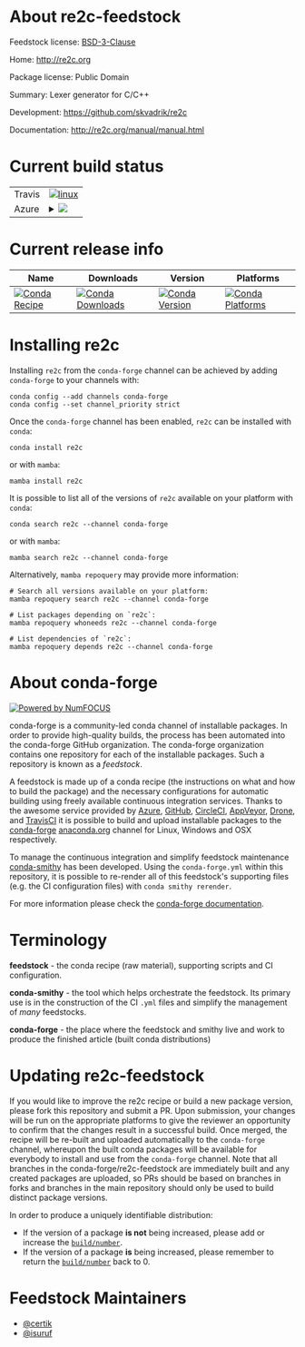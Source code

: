 About re2c-feedstock
====================

Feedstock license: [BSD-3-Clause](https://github.com/conda-forge/re2c-feedstock/blob/main/LICENSE.txt)

Home: http://re2c.org

Package license: Public Domain

Summary: Lexer generator for C/C++ 

Development: https://github.com/skvadrik/re2c

Documentation: http://re2c.org/manual/manual.html

Current build status
====================


<table><tr>
    <td>Travis</td>
    <td>
      <a href="https://app.travis-ci.com/conda-forge/re2c-feedstock">
        <img alt="linux" src="https://img.shields.io/travis/com/conda-forge/re2c-feedstock/main.svg?label=Linux">
      </a>
    </td>
  </tr>
    
  <tr>
    <td>Azure</td>
    <td>
      <details>
        <summary>
          <a href="https://dev.azure.com/conda-forge/feedstock-builds/_build/latest?definitionId=7308&branchName=main">
            <img src="https://dev.azure.com/conda-forge/feedstock-builds/_apis/build/status/re2c-feedstock?branchName=main">
          </a>
        </summary>
        <table>
          <thead><tr><th>Variant</th><th>Status</th></tr></thead>
          <tbody><tr>
              <td>linux_64</td>
              <td>
                <a href="https://dev.azure.com/conda-forge/feedstock-builds/_build/latest?definitionId=7308&branchName=main">
                  <img src="https://dev.azure.com/conda-forge/feedstock-builds/_apis/build/status/re2c-feedstock?branchName=main&jobName=linux&configuration=linux%20linux_64_" alt="variant">
                </a>
              </td>
            </tr><tr>
              <td>linux_aarch64</td>
              <td>
                <a href="https://dev.azure.com/conda-forge/feedstock-builds/_build/latest?definitionId=7308&branchName=main">
                  <img src="https://dev.azure.com/conda-forge/feedstock-builds/_apis/build/status/re2c-feedstock?branchName=main&jobName=linux&configuration=linux%20linux_aarch64_" alt="variant">
                </a>
              </td>
            </tr><tr>
              <td>linux_ppc64le</td>
              <td>
                <a href="https://dev.azure.com/conda-forge/feedstock-builds/_build/latest?definitionId=7308&branchName=main">
                  <img src="https://dev.azure.com/conda-forge/feedstock-builds/_apis/build/status/re2c-feedstock?branchName=main&jobName=linux&configuration=linux%20linux_ppc64le_" alt="variant">
                </a>
              </td>
            </tr><tr>
              <td>osx_64</td>
              <td>
                <a href="https://dev.azure.com/conda-forge/feedstock-builds/_build/latest?definitionId=7308&branchName=main">
                  <img src="https://dev.azure.com/conda-forge/feedstock-builds/_apis/build/status/re2c-feedstock?branchName=main&jobName=osx&configuration=osx%20osx_64_" alt="variant">
                </a>
              </td>
            </tr><tr>
              <td>osx_arm64</td>
              <td>
                <a href="https://dev.azure.com/conda-forge/feedstock-builds/_build/latest?definitionId=7308&branchName=main">
                  <img src="https://dev.azure.com/conda-forge/feedstock-builds/_apis/build/status/re2c-feedstock?branchName=main&jobName=osx&configuration=osx%20osx_arm64_" alt="variant">
                </a>
              </td>
            </tr><tr>
              <td>win_64</td>
              <td>
                <a href="https://dev.azure.com/conda-forge/feedstock-builds/_build/latest?definitionId=7308&branchName=main">
                  <img src="https://dev.azure.com/conda-forge/feedstock-builds/_apis/build/status/re2c-feedstock?branchName=main&jobName=win&configuration=win%20win_64_" alt="variant">
                </a>
              </td>
            </tr>
          </tbody>
        </table>
      </details>
    </td>
  </tr>
</table>

Current release info
====================

| Name | Downloads | Version | Platforms |
| --- | --- | --- | --- |
| [![Conda Recipe](https://img.shields.io/badge/recipe-re2c-green.svg)](https://anaconda.org/conda-forge/re2c) | [![Conda Downloads](https://img.shields.io/conda/dn/conda-forge/re2c.svg)](https://anaconda.org/conda-forge/re2c) | [![Conda Version](https://img.shields.io/conda/vn/conda-forge/re2c.svg)](https://anaconda.org/conda-forge/re2c) | [![Conda Platforms](https://img.shields.io/conda/pn/conda-forge/re2c.svg)](https://anaconda.org/conda-forge/re2c) |

Installing re2c
===============

Installing `re2c` from the `conda-forge` channel can be achieved by adding `conda-forge` to your channels with:

```
conda config --add channels conda-forge
conda config --set channel_priority strict
```

Once the `conda-forge` channel has been enabled, `re2c` can be installed with `conda`:

```
conda install re2c
```

or with `mamba`:

```
mamba install re2c
```

It is possible to list all of the versions of `re2c` available on your platform with `conda`:

```
conda search re2c --channel conda-forge
```

or with `mamba`:

```
mamba search re2c --channel conda-forge
```

Alternatively, `mamba repoquery` may provide more information:

```
# Search all versions available on your platform:
mamba repoquery search re2c --channel conda-forge

# List packages depending on `re2c`:
mamba repoquery whoneeds re2c --channel conda-forge

# List dependencies of `re2c`:
mamba repoquery depends re2c --channel conda-forge
```


About conda-forge
=================

[![Powered by
NumFOCUS](https://img.shields.io/badge/powered%20by-NumFOCUS-orange.svg?style=flat&colorA=E1523D&colorB=007D8A)](https://numfocus.org)

conda-forge is a community-led conda channel of installable packages.
In order to provide high-quality builds, the process has been automated into the
conda-forge GitHub organization. The conda-forge organization contains one repository
for each of the installable packages. Such a repository is known as a *feedstock*.

A feedstock is made up of a conda recipe (the instructions on what and how to build
the package) and the necessary configurations for automatic building using freely
available continuous integration services. Thanks to the awesome service provided by
[Azure](https://azure.microsoft.com/en-us/services/devops/), [GitHub](https://github.com/),
[CircleCI](https://circleci.com/), [AppVeyor](https://www.appveyor.com/),
[Drone](https://cloud.drone.io/welcome), and [TravisCI](https://travis-ci.com/)
it is possible to build and upload installable packages to the
[conda-forge](https://anaconda.org/conda-forge) [anaconda.org](https://anaconda.org/)
channel for Linux, Windows and OSX respectively.

To manage the continuous integration and simplify feedstock maintenance
[conda-smithy](https://github.com/conda-forge/conda-smithy) has been developed.
Using the ``conda-forge.yml`` within this repository, it is possible to re-render all of
this feedstock's supporting files (e.g. the CI configuration files) with ``conda smithy rerender``.

For more information please check the [conda-forge documentation](https://conda-forge.org/docs/).

Terminology
===========

**feedstock** - the conda recipe (raw material), supporting scripts and CI configuration.

**conda-smithy** - the tool which helps orchestrate the feedstock.
                   Its primary use is in the construction of the CI ``.yml`` files
                   and simplify the management of *many* feedstocks.

**conda-forge** - the place where the feedstock and smithy live and work to
                  produce the finished article (built conda distributions)


Updating re2c-feedstock
=======================

If you would like to improve the re2c recipe or build a new
package version, please fork this repository and submit a PR. Upon submission,
your changes will be run on the appropriate platforms to give the reviewer an
opportunity to confirm that the changes result in a successful build. Once
merged, the recipe will be re-built and uploaded automatically to the
`conda-forge` channel, whereupon the built conda packages will be available for
everybody to install and use from the `conda-forge` channel.
Note that all branches in the conda-forge/re2c-feedstock are
immediately built and any created packages are uploaded, so PRs should be based
on branches in forks and branches in the main repository should only be used to
build distinct package versions.

In order to produce a uniquely identifiable distribution:
 * If the version of a package **is not** being increased, please add or increase
   the [``build/number``](https://docs.conda.io/projects/conda-build/en/latest/resources/define-metadata.html#build-number-and-string).
 * If the version of a package **is** being increased, please remember to return
   the [``build/number``](https://docs.conda.io/projects/conda-build/en/latest/resources/define-metadata.html#build-number-and-string)
   back to 0.

Feedstock Maintainers
=====================

* [@certik](https://github.com/certik/)
* [@isuruf](https://github.com/isuruf/)

